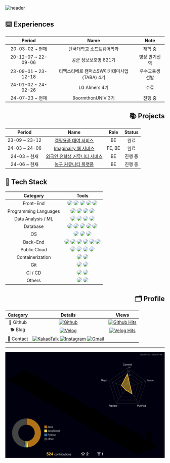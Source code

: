 ![header](https://capsule-render.vercel.app/api?type=waving&color=gradient&height=120&animation=fadeIn&section=footer&text=🐶🐾🦴&fontAlign=70)

<div align="left">
  
## ⌨️ Experiences

</div>

  
<div align="center">

| Period | Name | Note |
|:-:|:-:|:-:|
| 20-03-02 ~ 현재 | 단국대학교 소프트웨어학과 | 재학 중 |
| 20-12-07 ~ 22-09-06 | 공군 정보보호병 821기 | 병장 만기전역 |
| 23-09-01 ~ 23-12-18 | 티맥스티베로 캠퍼스SW아카데미사업(TABA) 4기 | 우수교육생 선발 |
| 24-01-02 ~ 24-02-26 | LG AImers 4기 | 수료 |
| 24-07-23 ~ 현재 | 9oormthonUNIV 3기 | 진행 중 |

</div>

<div align="right">
  
## 📚 Projects

</div>

<div align="center">
  
|Period|Name|Role|Status|
|:-:|:-:|:-:|:-:|
|23-09 ~ 23-12|[캠핑용품 대여 서비스](https://github.com/TABA4-9)|BE|완료|
|24-03 ~ 24-06|[Imaginairy 웹 서비스](https://github.com/DKU-CloudComputing)|FE, BE|완료|
|24-03 ~ 현재|[외국인 유학생 커뮤니티 서비스](https://github.com/DKU-CapstoneDesign)|BE|진행 중|
|24-06 ~ 현재|[농구 커뮤니티 플랫폼](https://github.com/Alley-Oops-App)|BE|진행 중|

</div>


<div align="left">

## 🔨 Tech Stack
</div>

<div align="center">
  
|Category|Tools|
|:-:|:-:|
|Front-End|<img src="https://img.shields.io/badge/HTML5-E34F26?style=flat&logo=html5&logoColor=white" style="border-radius: 8px;"> <img src="https://img.shields.io/badge/CSS3-1572B6?style=flat&logo=css3&logoColor=white" style="border-radius: 8px;"> <img src="https://img.shields.io/badge/JavaScript-F7DF1E?style=flat&logo=javascript&logoColor=white" style="border-radius: 8px;"> <img src="https://img.shields.io/badge/Bootstrap-7952B3?style=flat&logo=bootstrap&logoColor=white" style="border-radius: 8px;"> <img src="https://img.shields.io/badge/React-61DAFB?style=flat&logo=react&logoColor=white" style="border-radius: 8px;">|
|Programming Languages|<img src="https://img.shields.io/badge/C-A8B9CC?style=flat&logo=C&logoColor=white" style="border-radius: 8px;"> <img src="https://img.shields.io/badge/C++-00599C?style=flat&logo=cplusplus&logoColor=white" style="border-radius: 8px;"> <img src="https://img.shields.io/badge/Java-007396?style=flat&logo=openjdk&logoColor=white" style="border-radius: 8px;"> <img src="https://img.shields.io/badge/Python-3776AB?style=flat&logo=python&logoColor=white" style="border-radius: 8px;">|
|Data Analysis / ML|<img src="https://img.shields.io/badge/Numpy-%23013243.svg?style=flat&logo=numpy&logoColor=white" style="border-radius: 8px;"> <img src="https://img.shields.io/badge/Pandas-%23150458.svg?style=flat&logo=pandas&logoColor=white" style="border-radius: 8px;"> <img src="https://img.shields.io/badge/Matplotlib-%23ffffff.svg?style=flat&logo=Matplotlib&logoColor=black" style="border-radius: 8px;"> <img src="https://img.shields.io/badge/Scikit--learn-%23F7931E.svg?style=flat&logo=scikit-learn&logoColor=white" style="border-radius: 8px;">|
|Database|<img src="https://img.shields.io/badge/MySQL-4479A1?style=flat&logo=mysql&logoColor=white" style="border-radius: 8px;"> <img src="https://img.shields.io/badge/MariaDB-003545?style=flat&logo=mariadb&logoColor=white" style="border-radius: 8px;"> <img src="https://img.shields.io/badge/Oracle-F80000?style=flat&logo=oracle&logoColor=white" style="border-radius: 8px;"> <img src="https://img.shields.io/badge/Tibero6-3F48CC?style=flat&logo=tibero&logoColor=white" style="border-radius: 8px;"> <img src="https://img.shields.io/badge/MongoDB-%234ea94b.svg?style=flat&logo=mongodb&logoColor=white" style="border-radius: 8px;">|
|OS|<img src="https://img.shields.io/badge/Linux-FCC624?style=flat&logo=linux&logoColor=black" style="border-radius: 8px;"> <img src="https://img.shields.io/badge/Ubuntu-E95420?style=flat&logo=ubuntu&logoColor=white" style="border-radius: 8px;"> <img src="https://img.shields.io/badge/CentOS-002260?style=flat&logo=centos&logoColor=F0F0F0" style="border-radius: 8px;">|
|Back-End|<img src="https://img.shields.io/badge/Spring Boot-6DB33F?style=flat&logo=spring boot&logoColor=white" style="border-radius: 8px;"> <img src="https://img.shields.io/badge/Thymeleaf-%23005C0F.svg?style=flat&logo=Thymeleaf&logoColor=white" style="border-radius: 8px;"> <img src="https://img.shields.io/badge/Gradle-02303A.svg?style=flat&logo=Gradle&logoColor=white" style="border-radius: 8px;"> <img src="https://img.shields.io/badge/Flask-000000?style=flat&logo=flask&logoColor=white" style="border-radius: 8px;"> <img src="https://img.shields.io/badge/Nginx-%23009639.svg?style=flat&logo=nginx&logoColor=white" style="border-radius: 8px;"> <img src="https://img.shields.io/badge/Hibernate-59666C?style=flat&logo=hibernate&logoColor=white" style="border-radius: 8px;">|
|Public Cloud|<img src="https://img.shields.io/badge/AWS-232F3E?style=flat&logo=amazon web services&logoColor=white" style="border-radius: 8px;"> <img src="https://img.shields.io/badge/AWS EC2-FF9900?style=flat&logo=amazon ec2&logoColor=white" style="border-radius: 8px;"> <img src="https://img.shields.io/badge/AWS RDS-527FFF?style=flat&logo=amazon rds&logoColor=white" style="border-radius: 8px;"> <img src="https://img.shields.io/badge/AWS S3-569A31?style=flat&logo=amazon rds&logoColor=white" style="border-radius: 8px;">|
|Containerization|<img src="https://img.shields.io/badge/Docker-%230db7ed.svg?style=flat&logo=docker&logoColor=white" style="border-radius: 8px;"> <img src="https://img.shields.io/badge/Kubernetes-%23326ce5.svg?style=flat&logo=kubernetes&logoColor=white" style="border-radius: 8px;">|
|Git|<img src="https://img.shields.io/badge/Git-F05032?style=flat&logo=git&logoColor=white" style="border-radius: 8px;"> <img src="https://img.shields.io/badge/Github-181717?style=flat&logo=github&logoColor=white" style="border-radius: 8px;">|
|CI / CD|<img src="https://img.shields.io/badge/Github%20Actions-%232671E5.svg?style=flat&logo=githubactions&logoColor=white" style="border-radius: 8px;"> <img src="https://img.shields.io/badge/Jenkins-%232C5263.svg?style=flat&logo=jenkins&logoColor=white" style="border-radius: 8px;">|
|Others|<img src="https://img.shields.io/badge/Yaml-%23ffffff.svg?style=flat&logo=yaml&logoColor=151515" style="border-radius: 8px;"> <img src="https://img.shields.io/badge/Postman-FF6C37?style=flat&logo=postman&logoColor=white" style="border-radius: 8px;">|

</div>


<div align="right">
  
## 🗂️ Profile

</div>


<div align="center">
  
|Category| Details | Views |
|:-:|:-:|:-:|
|🐙 Github|[![Github](https://img.shields.io/badge/Github-181717?style=flat&logo=Github&logoColor=white)](https://github.com/digitpic)|[![Github Hits](https://hits.seeyoufarm.com/api/count/incr/badge.svg?url=https%3A%2F%2Fgithub.com%2Fdigitpic%2F&count_bg=%2379C83D&title_bg=%23181717&icon=cliqz.svg&icon_color=%23E7E7E7&title=GITHUB&edge_flat=false)](https://hits.seeyoufarm.com)|
|🐕 Blog|[![Velog](https://img.shields.io/badge/Velog-20c997?style=flat&logo=Vimeo&logoColor=white)](https://velog.io/@digitpic)|[![Velog Hits](https://hits.seeyoufarm.com/api/count/incr/badge.svg?url=https://velog.io/@digitpic&count_bg=%2379C83D&title_bg=%2320c997&icon=cliqz.svg&icon_color=white&title=Velog&edge_flat=false)](https://hits.seeyoufarm.com)|
|📳 Contact|[![KakaoTalk](https://img.shields.io/badge/KakaoTalk-FFCD00?style=flat&logoColor=black&logo=KakaoTalk)](https://open.kakao.com/o/s26rBC9f) [![Instagram](https://img.shields.io/badge/Instagram-E4405F?style=flat&logo=Instagram&logoColor=white)](https://www.instagram.com/_di.pic) [![Gmail](https://img.shields.io/badge/Gmail-EA4335?style=flat&logo=Gmail&logoColor=white)](mailto:jkw5033@gmail.com)| |

</div>

---
![digitpic's GitHub stats](./profile-3d-contrib/profile-night-rainbow.svg)
